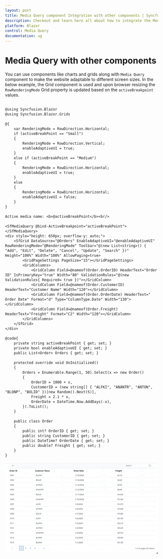 ```yaml
---
layout: post
title: Media Query component Integration with other components | Syncfusion
description: Checkout and learn here all about how to integrate the Media Query with other component like Chart and much more details.
platform: Blazor
control: Media Query
documentation: ug
---
```


# Media Query with other components

You can use components like charts and grids along with `Media Query` component to make the website adaptable to different screen sizes. In the  below example, the Grid component is used and upon browser resizing the `RowRenderingMode` Grid property is updated based on the `activeBreakpoint` values.

```cshtml

@using Syncfusion.Blazor
@using Syncfusion.Blazor.Grids

@{
    var RenderingMode = RowDirection.Horizontal;
    if (activeBreakPoint == "Small")
    {
        RenderingMode = RowDirection.Vertical;
        enableAdaptiveUI = true;
    }
    else if (activeBreakPoint == "Medium")
    {
        RenderingMode = RowDirection.Horizontal;
        enableAdaptiveUI = true;
    }
    else
    {
        RenderingMode = RowDirection.Horizontal;
        enableAdaptiveUI = false;
    }
}

Active media name: <b>@activeBreakPoint</b><br/>

<SfMediaQuery @bind-ActiveBreakpoint="activeBreakPoint"></SfMediaQuery>
<div style="height: 650px; overflow-y: auto;">
    <SfGrid DataSource="@Orders" EnableAdaptiveUI="@enableAdaptiveUI" RowRenderingMode="@RenderingMode" Toolbar="@(new List<string>() { "Add", "Edit", "Delete", "Cancel", "Update", "Search" })" Height="100%" Width="100%" AllowPaging=true>
        <GridPageSettings PageSize="15"></GridPageSettings>
        <GridColumns>
            <GridColumn Field=@nameof(Order.OrderID) HeaderText="Order ID" IsPrimaryKey="true" Width="80" ValidationRules="@(new ValidationRules{ Required= true })"></GridColumn>
            <GridColumn Field=@nameof(Order.CustomerID) HeaderText="Customer Name" Width="120"></GridColumn>
            <GridColumn Field=@nameof(Order.OrderDate) HeaderText=" Order Date" Format="d" Type="ColumnType.Date" Width="130"></GridColumn>
            <GridColumn Field=@nameof(Order.Freight) HeaderText="Freight" Format="C2" Width="120"></GridColumn>
        </GridColumns>
    </SfGrid>
</div>

@code{
    private string activeBreakPoint { get; set; }
    private bool enableAdaptiveUI { get; set; }
    public List<Order> Orders { get; set; }

    protected override void OnInitialized()
    {
        Orders = Enumerable.Range(1, 50).Select(x => new Order()
        {
            OrderID = 1000 + x,
            CustomerID = (new string[] { "ALFKI", "ANANTR", "ANTON", "BLONP", "BOLID" })[new Random().Next(5)],
            Freight = 2.1 * x,
            OrderDate = DateTime.Now.AddDays(-x),
        }).ToList();
    }

    public class Order
    {
        public int? OrderID { get; set; }
        public string CustomerID { get; set; }
        public DateTime? OrderDate { get; set; }
        public double? Freight { get; set; }
    }
}

```

![Blazor Media Query integration in Grid](images/blazor-media-query-with-grid.gif)